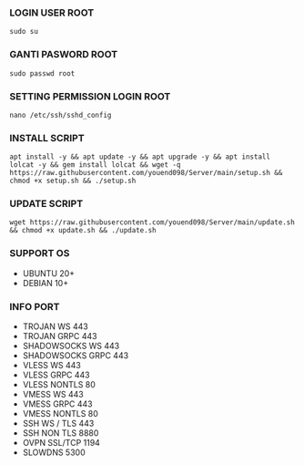 ### LOGIN USER ROOT
<pre><code>sudo su</code></pre>

### GANTI PASWORD ROOT
<pre><code>sudo passwd root</code></pre>

### SETTING PERMISSION LOGIN ROOT
<pre><code>nano /etc/ssh/sshd_config</code></pre>

### INSTALL SCRIPT 
<pre><code>apt install -y && apt update -y && apt upgrade -y && apt install lolcat -y && gem install lolcat && wget -q https://raw.githubusercontent.com/youend098/Server/main/setup.sh && chmod +x setup.sh && ./setup.sh
</code></pre>

### UPDATE SCRIPT
<pre><code>wget https://raw.githubusercontent.com/youend098/Server/main/update.sh && chmod +x update.sh && ./update.sh</code></pre>

### SUPPORT OS 
- UBUNTU 20+
- DEBIAN 10+

### INFO PORT
- TROJAN WS 443
- TROJAN GRPC 443
- SHADOWSOCKS WS 443
- SHADOWSOCKS GRPC 443
- VLESS WS 443
- VLESS GRPC 443
- VLESS NONTLS 80
- VMESS WS 443
- VMESS GRPC 443
- VMESS NONTLS 80
- SSH WS / TLS 443
- SSH NON TLS 8880
- OVPN SSL/TCP 1194
- SLOWDNS 5300

